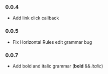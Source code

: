 ### 0.0.4
* Add link click callback 

### 0.0.5
* Fix Horizontal Rules edit grammar bug

### 0.0.7
* Add bold and italic grammar (__bold__ && _italic_)